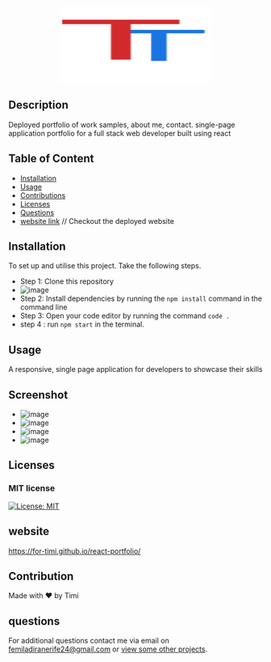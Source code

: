 
<div align="center">  <img src="https://github.com/FOR-TIMI/react-portfolio/blob/main/src/assets/Images/logo.svg" width="300px" height="150px"/> </div>

## Description
Deployed portfolio of work samples, about me, contact. single-page application portfolio for a full stack web developer built using react

    
## Table of Content
- [Installation](#installation)
- [Usage](#usage)
- [Contributions](#contribution)
- [Licenses](#licenses)
- [Questions](#questions)
- [website link](https://for-timi.github.io/react-portfolio/) // Checkout the deployed website 
    
        
## Installation
To set up and utilise this project. Take the following steps.

- Step 1: Clone this repository
- ![image](https://user-images.githubusercontent.com/104241247/202819291-44edf534-7d4f-462a-a1d5-a20f00a0ecd6.png)
- Step 2: Install dependencies by running the ``` npm install ``` command in the command line
- Step 3: Open your code editor by running the command ``` code . ```
- step 4 : run ``` npm start ``` in the terminal.

    
## Usage
A responsive, single page application for developers to showcase their skills


## Screenshot
- ![image](https://user-images.githubusercontent.com/104241247/208250620-af82138b-a14d-4610-9f96-52494ec1415c.png)
- ![image](https://user-images.githubusercontent.com/104241247/208250632-09351103-c103-4746-bd2e-03e734e64354.png)
- ![image](https://user-images.githubusercontent.com/104241247/208250669-5d851b76-3b44-47e1-bdd5-930497a62369.png)
- ![image](https://user-images.githubusercontent.com/104241247/208513886-a214af75-ab7d-4ee2-accb-c73bd838ee25.png)



## Licenses
### MIT license
[![License: MIT](https://img.shields.io/badge/License-MIT-yellow.svg)](https://opensource.org/licenses/MIT)


## website
https://for-timi.github.io/react-portfolio/

## Contribution
Made with ❤️ by Timi

## questions
For additional questions contact me via email on [femiladiranerife24@gmail.com](mailto:femiladiranerife24@gmail.com) or [view some other projects](https://github.com/FOR-TIMI/).


